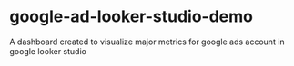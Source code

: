 # google-ad-looker-studio-demo
A dashboard created to visualize major metrics for google ads account in google looker studio
